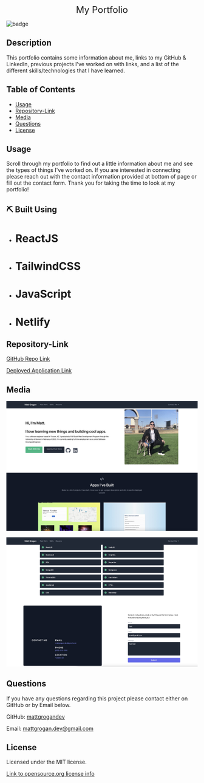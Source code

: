 <p align="center">
  <font size="5">My Portfolio</font> 
</p>

![badge](https://img.shields.io/badge/license-MIT-blue)

## Description

This portfolio contains some information about me, links to my GitHub & LinkedIn, previous projects I've worked on with links, and a list of the different skills/technologies that I have learned.

## Table of Contents

- [Usage](#usage)
- [Repository-Link](#repository-link)
- [Media](#media)
- [Questions](#questions)
- [License](#license)

## Usage

Scroll through my portfolio to find out a little information about me and see the types of things I've worked on. If you are interested in connecting please reach out with the contact information provided at bottom of page or fill out the contact form. Thank you for taking the time to look at my portfolio!

## ⛏️ Built Using <a name = "built_using"></a>

- # ReactJS
- # TailwindCSS
- # JavaScript
- # Netlify

## Repository-Link

[GitHub Repo Link](https://github.com/mattgrogandev/portfolio)

[Deployed Application Link](https://thirsty-cray-134ba0.netlify.app/)

## Media

![test-website-screenshot1](./images/websitepic1.jpg)

![test-website-screenshot2](./images/websitepic2.jpg)

## Questions

If you have any questions regarding this project please contact either on GitHub or by Email below.

GitHub: [mattgrogandev](https://github.com/mattgrogandev)

Email: mattgrogan.dev@gmail.com

## License

Licensed under the MIT license.

[Link to opensource.org license info](https://opensource.org/licenses/MIT)
